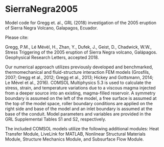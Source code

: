 # SierraNegra2005
Model code for Gregg et. al., GRL (2018) investigation of the 2005 eruption of Sierra Negra Volcano, Galapagos, Ecuador.

Please cite: 

Gregg, P.M., Lé Mévèl, H., Zhan, Y., Dufek, J., Geist, D., Chadwick, W.W., Stress Triggering of the 2005 eruption of Sierra Negra volcano, Galápagos. Geophysical Research Letters, accepted 2018.

Our numerical approach utilizes previously developed and benchmarked, thermomechanical and fluid-structure interaction FEM models (Grosfils, 2007; Gregg et al., 2012; Gregg et al., 2013; Hickey and Gottsmann, 2014; Le Mével et al., 2016). COMSOL Multiphysics 5.3 is used to calculate the stress, strain, and temperature variations due to a viscous magma injected from a deeper source into an existing, magma-filled reservoir. A symmetry boundary is assumed on the left of the model, a free surface is assumed at the top of the model space, roller boundary conditions are applied on the right side and base of the model and an inlet boundary is assumed at the base of the conduit. Model parameters and variables are provided in the GRL Supplemental Tables S1 and S2, respectively.

The included COMSOL models utilize the following additional modules: Heat Transfer Module, LiveLink for MATLAB, Nonlinear Structural Materials Module, Structure Mechanics Module, and Subsurface Flow Module.





